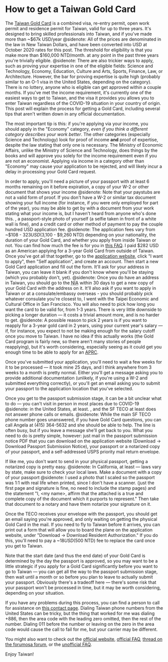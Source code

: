 # How to get a Taiwan Gold Card

The [Taiwan Gold Card](https://taiwangoldcard.com/) is a combined visa, re-entry permit, open work permit and residence permit for Taiwan, valid for up to three years. It's designed to bring skilled professionals into Taiwan, and if you've made more than ~$67k USD/year
@sidenote: All of the prices are denominated in the law in New Taiwan Dollars, and have been converted into USD at October 2020 rates for this post. The threshold for eligibility is that you make more than $160,000 NTD/month.
at any point in the past three years you're trivially eligible.
@sidenote: There are also trickier ways to apply, such as proving your expertise in one of the eligible fields: Science and Technology, Economy, Education, Culture and Arts, Sports, Finance, Law, or Architecture. However, the bar for proving expertise is quite high (probably similar to an O-1 visa in the United States, depending on the category).
There is no lottery, anyone who is eligible can get approved within a couple months.
If you've met the income requirement, it's currently one of the easiest ways to get to Taiwan, and the visa it provides you allows you to enter Taiwan regardless of the COVID-19 situation in your country of origin. This post will explain the process for getting a Gold Card, including several tips that aren't written down in any official documentation.

The most important tip is this: if you're applying via your income, you should apply in the "Economy" category, *even if you think a different category describes your work better*. The other categories (especially Science and Technology) look for proof of income **and** proof of expertise, despite the law stating that only one is necessary. The Ministry of Economic Affairs, unlike the Ministry of Science and Technology, does things by the books and will approve you solely for the income requirement even if you are not an economist. Applying via income in a category other than "Economy" may cause your application to be rejected, and will likely incur a delay in processing your Gold Card request.

In order to apply, you'll need a picture of your passport with at least 6 months remaining on it before expiration, a copy of your W-2 or other document that shows your income
@sidenote: Note that your paystubs are not a valid form of proof. If you don't have a W-2 or similar tax document showing your full income (for instance, if you were only employed for part of the year), you may be able to get by with a document from your work stating what your income is, but I haven't heard from anyone who's done this.
, a passport-style photo of yourself (a selfie taken in front of a white wall is fine), and a credit card or other method of payment to pay the couple hundred USD application fee.
@sidenote: The application fees vary from ~$108 - $323 USD ($3,100 - $9,260 NTD) depending on your nationality, the duration of your Gold Card, and whether you apply from inside Taiwan or not. You can find how much the fee is for you in [this FAQ](https://foreigntalentact.ndc.gov.tw/en/cp.aspx?n=AC68F9FBABA3F294&s=4D07D9F9F687B542). I paid $282 USD as an American applying for a 3-year Gold Card from outside of Taiwan.
Once you've got all that together, go to the [application website](https://coa.immigration.gov.tw/coa-frontend/four-in-one/entry/golden-card), click "I want to apply", then "Self application", and create an account. Then start a new Gold Card application and fill out the form. It'll ask for your address in Taiwan, you can leave it blank if you don't know where you'll be staying (which you probably don't, yet).
@sidenote: Once you do have an address in Taiwan, you should go to the <abbr title="National Immigration Agency">NIA</abbr> within 30 days to get a new copy of your Gold Card with the address on it.
It'll also ask if you want to apply in Taiwan or at a consulate/embassy overseas - you should probably pick whatever consulate you're closest to, I went with the Taipei Economic and Cultural Office in San Francisco. You will also need to pick how long you want the card to be valid for, from 1-3 years. There is very little downside to picking a longer duration — it costs a trivial amount more, and is no harder to get.
@sidenote: A possible reason to pick 2 years is if you want to reapply for a 3-year gold card in 2 years, using your current year's salary — if, for instance, you expect to not be making enough for the salary cutoff once you move to Taiwan. I have no idea if this actually works (the Gold Card program is fairly new, so there aren't many stories of people reapplying), but it's worth considering, especially seeing as it could get you enough time to be able to apply for an [APRC](https://www.immigration.gov.tw/5475/5478/141465/141808/152932/).

Once you've submitted your application, you'll need to wait a few weeks for it to be processed — it took mine 25 days, and I think anywhere from 3 weeks to a month is pretty normal. Either you'll get a message asking you to provide additional documentation (unlikely, if you're using a W-2 and submitted everything correctly), or you'll get an email asking you to submit your passport to the application location that you've selected.

Once you get to the passport submission stage, it can be a bit unclear what to do — you can't visit in person in most places due to COVID-19
@sidenote: in the United States, at least.
, and the SF TECO at least does not answer phone calls or emails.
@sidenote: While the main SF TECO phone number goes unanswered, if you have Gold Card questions, you can call Angela at (415) 364-5632 and she should be able to help. The line is often busy, but if you leave a message she'll get back to you.
What you need to do is pretty simple, however: just mail in the passport submission notice PDF that you can download on the application website (Download → Download Passport Submission Notice), your passport or a notarized copy of your passport, and a self-addressed USPS priority mail return envelope.

If like me, you don't want to send in your physical passport, getting a notarized copy is pretty easy.
@sidenote: In California, at least — laws vary by state, make sure to check your local laws.
Make a document with a copy of your passport
@sidenote: I used a photo that I scaled so the passport was 1:1 with real life when printed, since I don't have a scanner.
(just the first page and signature is fine, no need to include the stamp pages) and the statement "I, &lt;my name&gt;, affirm that the attached is a true and complete copy of the document which it purports to represent." Then take that document to a notary and have them notarize your signature on it.

Once the TECO receives your envelope with the passport, you should get an email saying you're approved, and only waiting on getting the physical Gold Card in the mail. If you need to fly to Taiwan before it arrives, you can print out a form that will allow you to board the plane on the application website, under "Download → Download Resident Authorization." If you do this, you'll need to pay a ~$18 USD ($500 NTD) fee to replace the card once you get to Taiwan.

Note that the start date (and thus the end date) of your Gold Card is determined by the day the passport is approved, so you may want to be a little strategic if you apply for a Gold Card significantly before you want to go to Taiwan — you can get all the way to the passport submission stage, then wait until a month or so before you plan to leave to actually submit your passport. Obviously there's a tradeoff here — there's some risk that your passport won't be processed in time, but it may be worth considering, depending on your situation.

If you have any problems during this process, you can find a person to call for assistance on [this contact page](https://foreigntalentact.ndc.gov.tw/en/cp.aspx?n=D927ED39BDAE7478&s=DA2F7BC919B77E24). Dialing Taiwan phone numbers from the United States can be tricky, but the thing that worked for me was dialing +886, then the area code with the leading zero omitted, then the rest of the number. Dialing 011 before the number or leaving on the zero in the area code would cause the call to fail for me, but your carrier may be different.

You might also want to check out the [official website](https://foreigntalentact.ndc.gov.tw/en/Content_List.aspx?n=6501F7D3D7CCA8A0), [official FAQ](https://foreigntalentact.ndc.gov.tw/en/cp.aspx?n=AC68F9FBABA3F294&s=4D07D9F9F687B542), [thread on the forumosa forum](https://tw.forumosa.com/t/employment-gold-card-for-some-foreigners/159653), or the [unofficial FAQ](https://taiwangoldcard.com/application-faq/).

Enjoy Taiwan!
